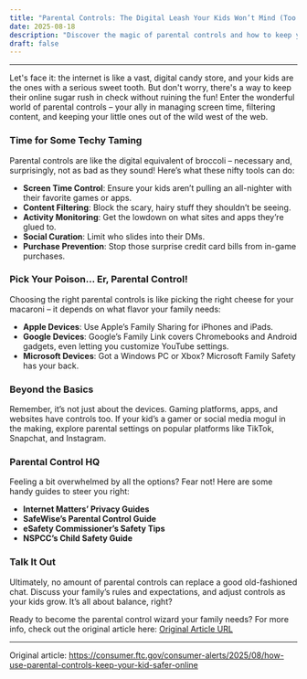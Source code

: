 ```yaml
---
title: "Parental Controls: The Digital Leash Your Kids Won’t Mind (Too Much)"
date: 2025-08-18
description: "Discover the magic of parental controls and how to keep your kids safe online without turning into a tech tyrant."
draft: false
---
```


---

Let's face it: the internet is like a vast, digital candy store, and your kids are the ones with a serious sweet tooth. But don't worry, there's a way to keep their online sugar rush in check without ruining the fun! Enter the wonderful world of parental controls – your ally in managing screen time, filtering content, and keeping your little ones out of the wild west of the web.

### Time for Some Techy Taming

Parental controls are like the digital equivalent of broccoli – necessary and, surprisingly, not as bad as they sound! Here’s what these nifty tools can do:

- **Screen Time Control**: Ensure your kids aren’t pulling an all-nighter with their favorite games or apps.
- **Content Filtering**: Block the scary, hairy stuff they shouldn’t be seeing.
- **Activity Monitoring**: Get the lowdown on what sites and apps they’re glued to.
- **Social Curation**: Limit who slides into their DMs.
- **Purchase Prevention**: Stop those surprise credit card bills from in-game purchases.

### Pick Your Poison… Er, Parental Control!

Choosing the right parental controls is like picking the right cheese for your macaroni – it depends on what flavor your family needs:

- **Apple Devices**: Use Apple’s Family Sharing for iPhones and iPads.
- **Google Devices**: Google’s Family Link covers Chromebooks and Android gadgets, even letting you customize YouTube settings.
- **Microsoft Devices**: Got a Windows PC or Xbox? Microsoft Family Safety has your back.

### Beyond the Basics

Remember, it’s not just about the devices. Gaming platforms, apps, and websites have controls too. If your kid’s a gamer or social media mogul in the making, explore parental settings on popular platforms like TikTok, Snapchat, and Instagram.

### Parental Control HQ

Feeling a bit overwhelmed by all the options? Fear not! Here are some handy guides to steer you right:

- **Internet Matters’ Privacy Guides**
- **SafeWise’s Parental Control Guide**
- **eSafety Commissioner’s Safety Tips**
- **NSPCC’s Child Safety Guide**

### Talk It Out

Ultimately, no amount of parental controls can replace a good old-fashioned chat. Discuss your family’s rules and expectations, and adjust controls as your kids grow. It’s all about balance, right?

Ready to become the parental control wizard your family needs? For more info, check out the original article here: [Original Article URL](#)

---
Original article: https://consumer.ftc.gov/consumer-alerts/2025/08/how-use-parental-controls-keep-your-kid-safer-online